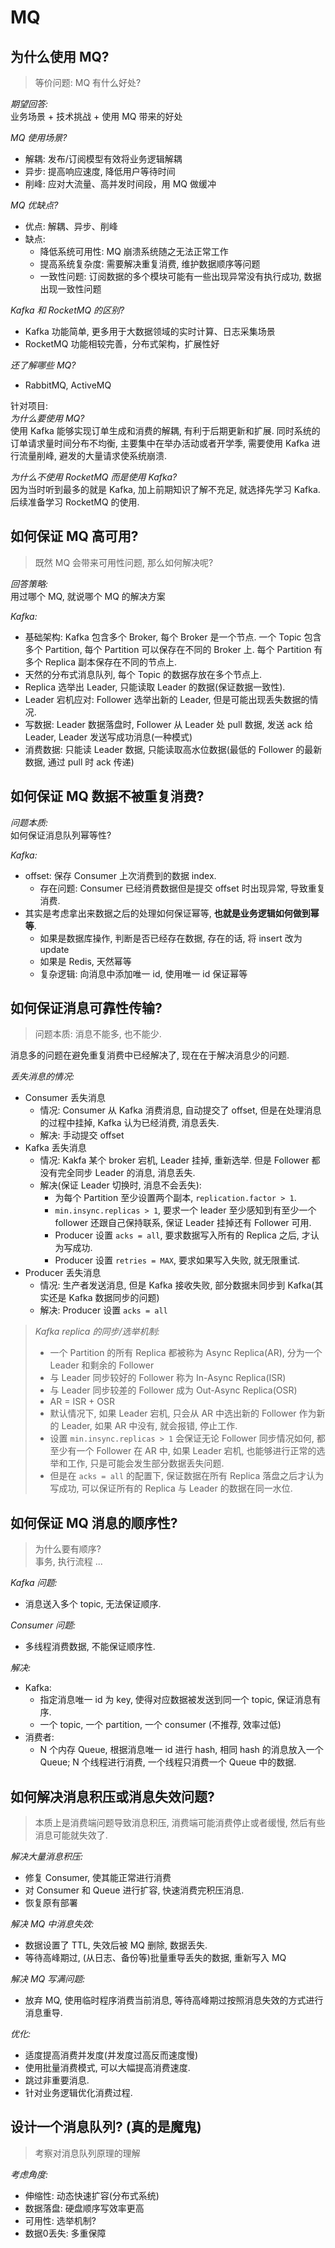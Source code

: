 # MQ
## 为什么使用 MQ?
> 等价问题: MQ 有什么好处?  

*期望回答:*  
业务场景 + 技术挑战 + 使用 MQ 带来的好处  

*MQ 使用场景?*  
  - 解耦: 发布/订阅模型有效将业务逻辑解耦
  - 异步: 提高响应速度, 降低用户等待时间
  - 削峰: 应对大流量、高并发时间段，用 MQ 做缓冲

*MQ 优缺点?*  
- 优点: 解耦、异步、削峰
- 缺点: 
  - 降低系统可用性: MQ 崩溃系统随之无法正常工作
  - 提高系统复杂度: 需要解决重复消费, 维护数据顺序等问题
  - 一致性问题: 订阅数据的多个模块可能有一些出现异常没有执行成功, 数据出现一致性问题

*Kafka 和 RocketMQ 的区别?*
- Kafka 功能简单, 更多用于大数据领域的实时计算、日志采集场景
- RocketMQ 功能相较完善，分布式架构，扩展性好

*还了解哪些 MQ?*
- RabbitMQ, ActiveMQ  

针对项目:  
*为什么要使用 MQ?*  
使用 Kafka 能够实现订单生成和消费的解耦, 有利于后期更新和扩展.
同时系统的订单请求量时间分布不均衡, 主要集中在举办活动或者开学季, 需要使用 Kafka 进行流量削峰, 避发的大量请求使系统崩溃.  

*为什么不使用 RocketMQ 而是使用 Kafka?*  
因为当时听到最多的就是 Kafka, 加上前期知识了解不充足, 就选择先学习 Kafka. 后续准备学习 RocketMQ 的使用.  

## 如何保证 MQ 高可用?
> 既然 MQ 会带来可用性问题, 那么如何解决呢?

*回答策略:*  
用过哪个 MQ, 就说哪个 MQ 的解决方案  

*Kafka:*
  - 基础架构: Kafka 包含多个 Broker, 每个 Broker 是一个节点. 一个 Topic 包含多个 Partition, 每个 Partition 可以保存在不同的 Broker 上. 每个 Partition 有多个 Replica 副本保存在不同的节点上.
  - 天然的分布式消息队列, 每个 Topic 的数据存放在多个节点上.  
  - Replica 选举出 Leader, 只能读取 Leader 的数据(保证数据一致性). 
  - Leader 宕机应对: Follower 选举出新的 Leader, 但是可能出现丢失数据的情况.
  - 写数据: Leader 数据落盘时, Follower 从 Leader 处 pull 数据, 发送 ack 给 Leader, Leader 发送写成功消息(一种模式)
  - 消费数据: 只能读 Leader 数据, 只能读取高水位数据(最低的 Follower 的最新数据, 通过 pull 时 ack 传递)

## 如何保证 MQ 数据不被重复消费?
*问题本质:*  
如何保证消息队列幂等性?  

*Kafka:*  
  - offset: 保存 Consumer 上次消费到的数据 index.
    - 存在问题: Consumer 已经消费数据但是提交 offset 时出现异常, 导致重复消费.
  - 其实是考虑拿出来数据之后的处理如何保证幂等, **也就是业务逻辑如何做到幂等**.
    - 如果是数据库操作, 判断是否已经存在数据, 存在的话, 将 insert 改为 update
    - 如果是 Redis, 天然幂等
    - 复杂逻辑: 向消息中添加唯一 id, 使用唯一 id 保证幂等


## 如何保证消息可靠性传输?
> 问题本质: 消息不能多, 也不能少.  

消息多的问题在避免重复消费中已经解决了, 现在在于解决消息少的问题.  

*丢失消息的情况:*
- Consumer 丢失消息
  - 情况: Consumer 从 Kafka 消费消息, 自动提交了 offset, 但是在处理消息的过程中挂掉, Kafka 认为已经消费, 消息丢失.
  - 解决: 手动提交 offset
- Kafka 丢失消息
  - 情况: Kakfa 某个 broker 宕机, Leader 挂掉, 重新选举. 但是 Follower 都没有完全同步 Leader 的消息, 消息丢失.
  - 解决(保证 Leader 切换时, 消息不会丢失): 
    - 为每个 Partition 至少设置两个副本, `replication.factor > 1`.
    - `min.insync.replicas > 1`, 要求一个 leader 至少感知到有至少一个 follower 还跟自己保持联系, 保证 Leader 挂掉还有 Follower 可用.
    - Producer 设置 `acks = all`, 要求数据写入所有的 Replica 之后, 才认为写成功.
    - Producer 设置 `retries = MAX`, 要求如果写入失败, 就无限重试.
- Producer 丢失消息
  - 情况: 生产者发送消息, 但是 Kafka 接收失败, 部分数据未同步到 Kafka(其实还是 Kafka 数据同步的问题)
  - 解决: Producer 设置 `acks = all`
  
> *Kafka replica 的同步/选举机制:*  
> - 一个 Partition 的所有 Replica 都被称为 Async Replica(AR), 分为一个 Leader 和剩余的 Follower
> - 与 Leader 同步较好的 Follower 称为 In-Async Replica(ISR)
> - 与 Leader 同步较差的 Follower 成为 Out-Async Replica(OSR)
> - AR = ISR + OSR
> - 默认情况下, 如果 Leader 宕机, 只会从 AR 中选出新的 Follower 作为新的 Leader, 如果 AR 中没有, 就会报错, 停止工作.
> - 设置 `min.insync.replicas > 1` 会保证无论 Follower 同步情况如何, 都至少有一个 Follower 在 AR 中, 如果 Leader 宕机, 也能够进行正常的选举和工作, 只是可能会发生部分数据丢失问题.
> - 但是在 `acks = all` 的配置下, 保证数据在所有 Replica 落盘之后才认为写成功, 可以保证所有的 Replica 与 Leader 的数据在同一水位. 

## 如何保证 MQ 消息的顺序性?
> 为什么要有顺序?  
> 事务, 执行流程 ...

*Kafka 问题:*  
- 消息送入多个 topic, 无法保证顺序.  
  
*Consumer 问题:*  
- 多线程消费数据, 不能保证顺序性.  
  
*解决:*
- Kafka:
  - 指定消息唯一 id 为 key, 使得对应数据被发送到同一个 topic, 保证消息有序.
  - 一个 topic, 一个 partition, 一个 consumer (不推荐, 效率过低)
- 消费者:
  - N 个内存 Queue, 根据消息唯一 id 进行 hash, 相同 hash 的消息放入一个 Queue; N 个线程进行消费, 一个线程只消费一个 Queue 中的数据.

## 如何解决消息积压或消息失效问题?
> 本质上是消费端问题导致消息积压, 消费端可能消费停止或者缓慢, 然后有些消息可能就失效了.

*解决大量消息积压:*  
- 修复 Consumer, 使其能正常进行消费
- 对 Consumer 和 Queue 进行扩容, 快速消费完积压消息.
- 恢复原有部署
  
*解决 MQ 中消息失效:*  
- 数据设置了 TTL, 失效后被 MQ 删除, 数据丢失.
- 等待高峰期过, (从日志、备份等)批量重导丢失的数据, 重新写入 MQ
  
*解决 MQ 写满问题:*
- 放弃 MQ, 使用临时程序消费当前消息, 等待高峰期过按照消息失效的方式进行消息重导.
  
*优化:*
- 适度提高消费并发度(并发度过高反而速度慢)
- 使用批量消费模式, 可以大幅提高消费速度.
- 跳过非重要消息.
- 针对业务逻辑优化消费过程.

## 设计一个消息队列? (真的是魔鬼)
> 考察对消息队列原理的理解

*考虑角度:*  
- 伸缩性: 动态快速扩容(分布式系统)
- 数据落盘: 硬盘顺序写效率更高
- 可用性: 选举机制?
- 数据0丢失: 多重保障